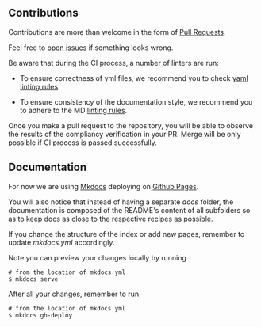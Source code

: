## Contributions

Contributions are more than welcome in the form of [Pull Requests](https://help.github.com/articles/about-pull-requests/).

Feel free to [open issues](https://github.com/smartsdk/smartsdk-recipes/issues) if something looks wrong.

Be aware that during the CI process, a number of linters are run:

* To ensure correctness of yml files, we recommend you to check [yaml linting
  rules](https://yamllint.readthedocs.io/en/latest/rules.html).

* To ensure consistency of the documentation style, we recommend you to adhere
  to the MD [linting rules](https://github.com/markdownlint/markdownlint/blob/master/docs/RULES.md).

Once you make a pull request to the repository, you will be able to observe the results of
the compliancy verification in your PR. Merge will be only possible if CI process is passed successfully.

## Documentation

For now we are using [Mkdocs](http://www.mkdocs.org) deploying on [Github Pages](https://pages.github.com).

You will also notice that instead of having a separate _docs_ folder, the documentation is composed of the README's content of all subfolders so as to keep docs as close to the respective recipes as possible.

If you change the structure of the index or add new pages, remember to update _mkdocs.yml_ accordingly.

Note you can preview your changes locally by running

    # from the location of mkdocs.yml
    $ mkdocs serve

After all your changes, remember to run

    # from the location of mkdocs.yml
    $ mkdocs gh-deploy
